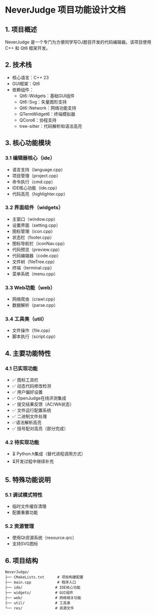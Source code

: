# NeverJudge 项目功能设计文档

## 1. 项目概述

NeverJudge 是一个专门为方便同学写OJ题目开发的代码编辑器。该项目使用 C++ 和 Qt6 框架开发。

## 2. 技术栈

- 核心语言：C++ 23
- GUI框架：Qt6
- 依赖组件：
  - Qt6::Widgets：基础GUI组件
  - Qt6::Svg：矢量图形支持
  - Qt6::Network：网络功能支持
  - QTermWidget6：终端模拟器
  - QCoro6：协程支持
  - tree-sitter：代码解析和语法高亮

## 3. 核心功能模块

### 3.1 编辑器核心（ide）
- 语言支持（language.cpp）
- 项目管理（project.cpp）
- 命令执行（cmd.cpp）
- IDE核心功能（ide.cpp）
- 代码高亮（highlighter.cpp）

### 3.2 界面组件（widgets）
- 主窗口（window.cpp）
- 设置界面（setting.cpp）
- 图标管理（icon.cpp）
- 状态栏（footer.cpp）
- 图标导航栏（iconNav.cpp）
- 代码预览（preview.cpp）
- 代码编辑器（code.cpp）
- 文件树（fileTree.cpp）
- 终端（terminal.cpp）
- 菜单系统（menu.cpp）

### 3.3 Web功能（web）
- 网络爬虫（crawl.cpp）
- 数据解析（parse.cpp）

### 3.4 工具类（util）
- 文件操作（file.cpp）
- 脚本执行（script.cpp）

## 4. 主要功能特性

### 4.1 已实现功能
- ✅ 图标工具栏
- ✅ 动态代码修改检测
- ✅ 用户偏好设置
- ✅ OpenJudge在线评测集成
- ✅ 提交结果反馈（AC/WA状态）
- ✅ 文件运行配置系统
- ✅ 二进制文件处理
- ✅语法解析高亮
- ✅ 括号配对高亮（部分完成）

### 4.2 待实现功能
- ⏳ Python.h集成（替代进程调用方式）
- ⏳开发过程中继续补充

## 5. 特殊功能说明

### 5.1 调试模式特性
- 临时文件缓存清理
- 配置重置功能

### 5.2 资源管理
- 使用Qt资源系统（resource.qrc）
- 支持SVG图标

## 6. 项目结构

```
NeverJudge/
├── CMakeLists.txt      # 项目构建配置
├── main.cpp            # 程序入口
├── ide/               # IDE核心功能
├── widgets/           # GUI组件
├── web/               # 网络相关功能
├── util/              # 工具类
└── res/               # 资源文件
```

